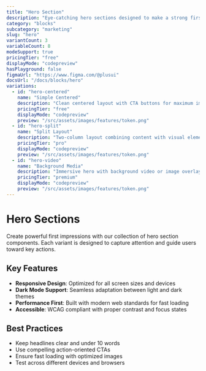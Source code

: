 ```yaml
---
title: "Hero Section"
description: "Eye-catching hero sections designed to make a strong first impression and drive user engagement on landing pages and websites."
category: "blocks"
subcategory: "marketing"
slug: "hero"
variantCount: 3
variableCount: 8
modeSupport: true
pricingTier: "free"
displayMode: "codepreview"
hasPlayground: false
figmaUrl: "https://www.figma.com/@plusui"
docsUrl: "/docs/blocks/hero"
variations:
  - id: "hero-centered"
    name: "Simple Centered"
    description: "Clean centered layout with CTA buttons for maximum impact"
    pricingTier: "free"
    displayMode: "codepreview"
    preview: "/src/assets/images/features/token.png"
  - id: "hero-split"
    name: "Split Layout"
    description: "Two-column layout combining content with visual elements"
    pricingTier: "pro"
    displayMode: "codepreview"
    preview: "/src/assets/images/features/token.png"
  - id: "hero-video"
    name: "Background Media"
    description: "Immersive hero with background video or image overlay"
    pricingTier: "premium"
    displayMode: "codepreview"
    preview: "/src/assets/images/features/token.png"
---
```


# Hero Sections

Create powerful first impressions with our collection of hero section components. Each variant is designed to capture attention and guide users toward key actions.

## Key Features

- **Responsive Design**: Optimized for all screen sizes and devices
- **Dark Mode Support**: Seamless adaptation between light and dark themes  
- **Performance First**: Built with modern web standards for fast loading
- **Accessible**: WCAG compliant with proper contrast and focus states

## Best Practices

- Keep headlines clear and under 10 words
- Use compelling action-oriented CTAs
- Ensure fast loading with optimized images
- Test across different devices and browsers